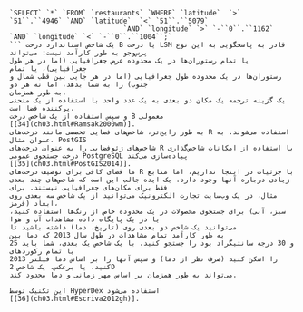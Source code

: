 ```
`SELECT` `*` `FROM` `restaurants` `WHERE` `latitude`  `>` `51``.``4946` `AND` `latitude`  `<` `51``.``5079`
                            `AND` `longitude` `>` `-``0``.``1162` `AND` `longitude` `<` `-``0``.``1004``;`
``` یک شاخص استاندارد درخت B یا درخت LSM قادر به پاسخگویی به این نوع پرس‌وجو به طور کارآمد نیست: می‌تواند
یا تمام رستوران‌ها در یک محدوده عرض جغرافیایی (اما در هر طول جغرافیایی)، یا تمام
رستوران‌ها در یک محدوده طول جغرافیایی (اما در هر جایی بین قطب شمال و جنوب) را به شما بدهد، اما نه هر دو
به طور همزمان. 
یک گزینه ترجمه یک مکان دو بعدی به یک عدد واحد با استفاده از یک منحنی پرکننده فضا است،
و سپس استفاده از یک شاخص درخت B معمولی
[[34](ch03.html#Ramsak2000wm)].
به طور رایج‌تر، شاخص‌های فضایی تخصصی مانند درخت‌های R استفاده می‌شوند. به عنوان مثال، PostGIS
شاخص‌های ژئوفضایی را به عنوان درخت‌های R با استفاده از امکانات شاخص‌گذاری درخت جستجوی عمومی PostgreSQL پیاده‌سازی می‌کند
[[35](ch03.html#PostGIS2014)].
ما فضای کافی برای توصیف درخت‌های R با جزئیات در اینجا نداریم، اما منابع زیادی درباره آنها وجود دارد. یک ایده جالب این است که شاخص‌های چند بعدی فقط برای مکان‌های جغرافیایی نیستند. برای
مثال، در یک وب‌سایت تجارت الکترونیک می‌توانید از یک شاخص سه بعدی روی ابعاد (قرمز،
سبز، آبی) برای جستجوی محصولات در یک محدوده خاص از رنگ‌ها استفاده کنید، یا در یک پایگاه داده مشاهدات آب و هوا
می‌توانید یک شاخص دو بعدی روی (تاریخ، دما) داشته باشید تا
به طور کارآمد تمام مشاهدات در طول سال 2013 که دما بین
25 و 30 درجه سانتیگراد بود را جستجو کنید. با یک شاخص یک بعدی، شما باید یا تمام رکوردهای
2013 را اسکن کنید (صرف نظر از دما) و سپس آنها را بر اساس دما فیلتر کنید، یا برعکس. یک شاخص 2D
می‌تواند به طور همزمان بر اساس مهر زمانی و دما محدود کند.

این تکنیک توسط HyperDex استفاده می‌شود
[[36](ch03.html#Escriva2012gh)].